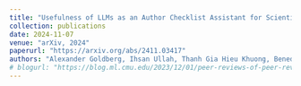```yaml
---
title: "Usefulness of LLMs as an Author Checklist Assistant for Scientific Papers: NeurIPS'24 Experiment"
collection: publications
date: 2024-11-07
venue: "arXiv, 2024"
paperurl: "https://arxiv.org/abs/2411.03417"
authors: "Alexander Goldberg, Ihsan Ullah, Thanh Gia Hieu Khuong, Benedictus Kent Rachmat, Zhen Xu, Isabelle Guyon, Nihar B. Shah"
# blogurl: "https://blog.ml.cmu.edu/2023/12/01/peer-reviews-of-peer-reviews-a-randomized-controlled-trial-and-other-experiments/"
---
```

